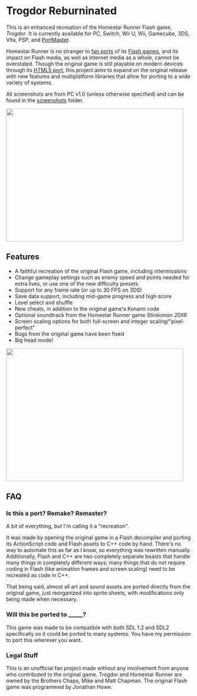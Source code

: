 # Trogdor Reburninated
This is an enhanced recreation of the Homestar Runner Flash game, _Trogdor_. It is currently available for PC, Switch, Wii U, Wii, Gamecube, 3DS, Vita, PSP, and [PortMaster](https://portmaster.games/detail.html?name=trogdorrb).

Homestar Runner is no stranger to [fan ports](https://www.mrphlip.com/ds/pop_tire/) of its [Flash games](https://www.mrphlip.com/ds/secret/), and its impact on Flash media, as well as Internet media as a whole, cannot be overstated. Though the original game is still playable on modern devices through its [HTML5 port](https://old.homestarrunner.com/trogdor-canvas/index.html), this project aims to expand on the original release with new features and multiplatform libraries that allow for porting to a wide variety of systems.

All screenshots are from PC v1.0 (unless otherwise specified) and can be found in the [screenshots](https://github.com/Mode8fx/Trogdor-Reburninated/tree/main/screenshots) folder.

<img src="https://github.com/Mode8fx/Trogdor-Reburninated/blob/main/screenshots/gameplay_v1.0.png?raw=true" width="480" height="360"/>

## Features
- A faithful recreation of the original Flash game, including intermissions
- Change gameplay settings such as enemy speed and points needed for extra lives, or use one of the new difficulty presets
- Support for any frame rate (or up to 30 FPS on 3DS)
- Save data support, including mid-game progress and high score
- Level select and shuffle
- New cheats, in addition to the original game's Konami code
- Optional soundtrack from the Homestar Runner game *Stinkoman 20X6*
- Screen scaling options for both full-screen and integer scaling/"pixel-perfect"
- Bugs from the original game have been fixed
- Big head mode!

<img src="https://github.com/Mode8fx/Trogdor-Reburninated/blob/main/screenshots/options_v1.0.png?raw=true" width="480" height="360"/>

## FAQ
### Is this a port? Remake? Remaster?
A bit of everything, but I'm calling it a "recreation".

It was made by opening the original game in a Flash decompiler and porting its ActionScript code and Flash assets to C++ code by hand. There's no way to automate this as far as I know, so everything was rewritten manually. Additionally, Flash and C++ are two completely separate beasts that handle many things in completely different ways; many things that do not require coding in Flash (like animation frames and screen scaling) need to be recreated as code in C++.

That being said, almost all art and sound assets are ported directly from the original game, just reorganized into sprite sheets, with modifications only being made when necessary.

### Will this be ported to \_\_\_\_\_?
This game was made to be compatible with both SDL 1.2 and SDL2 specifically so it could be ported to many systems. You have my permission to port this wherever you want.

### Legal Stuff
This is an unofficial fan project made without any involvement from anyone who contributed to the original game. Trogdor and Homestar Runner are owned by the Brothers Chaps, Mike and Matt Chapman. The original Flash game was programmed by Jonathan Howe.
